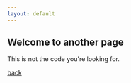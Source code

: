 ```yaml
---
layout: default
---
```


## Welcome to another page

This is not the code you're looking for.

[back](./)
